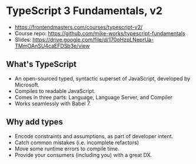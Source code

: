 # TypeScript 3 Fundamentals, v2

* <https://frontendmasters.com/courses/typescript-v2/>
* Course repo: <https://github.com/mike-works/typescript-fundamentals>
* Slides: <https://drive.google.com/file/d/170oHzpLNeprUa-TMmOAnSU4caEFDSb3e/view>

## What's TypeScript

* An open-sourced typed, syntactic superset of JavaScript, developed by Microsoft.
* Compiles to readable JavaScript.
* Comes in three parts: Language, Language Server, and Compiler
* Works seamlessly with Babel 7.


## Why add types

* Encode constraints and assumptions, as part of developer intent.
* Catch common mistakes (i.e. incomplete refactors)
* Move some runtime errors to compile time.
* Provide your consumers (including you) with a great DX.
